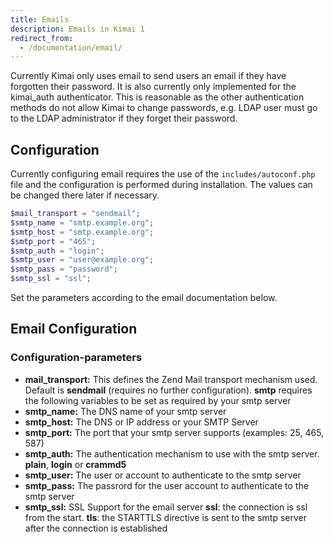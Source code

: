 ```yaml
---
title: Emails
description: Emails in Kimai 1
redirect_from: 
  - /documentation/email/
---
```


Currently Kimai only uses email to send users an email if they have forgotten their password.  It is also currently only implemented for the kimai_auth authenticator.  This is reasonable as the other authentication methods do not allow Kimai to change passwords, e.g. LDAP user must go to the LDAP administrator if they forget their password.

## Configuration

Currently configuring email requires the use of the ``includes/autoconf.php`` file and the configuration is performed during installation.  The values can be changed there later if necessary. 

```php
$mail_transport = "sendmail";
$smtp_name = "smtp.example.org";
$smtp_host = "smtp.example.org";
$smtp_port = "465";
$smtp_auth = "login";
$smtp_user = "user@example.org";
$smtp_pass = "password";
$smtp_ssl = "ssl";
```

Set the parameters according to the email documentation below.

## Email Configuration

### Configuration-parameters

* **mail_transport:** This defines the Zend Mail transport mechanism used.  Default is **sendmail** (requires no further configuration).  **smtp** requires the following variables to be set as required by your smtp server
* **smtp_name:** The DNS name of your smtp server
* **smtp_host:** The DNS or IP address or your SMTP Server
* **smtp_port:** The port that your smtp server supports (examples: 25, 465, 587)
* **smtp_auth:** The authentication mechanism to use with the smtp server. **plain**, **login** or **crammd5**
* **smtp_user:** The user or account to authenticate to the smtp server
* **smtp_pass:** The passrord for the user account to authenticate to the smtp server
* **smtp_ssl:** SSL Support for the email server **ssl**: the connection is ssl from the start.  **tls**: the STARTTLS directive is sent to the smtp server after the connection is established

